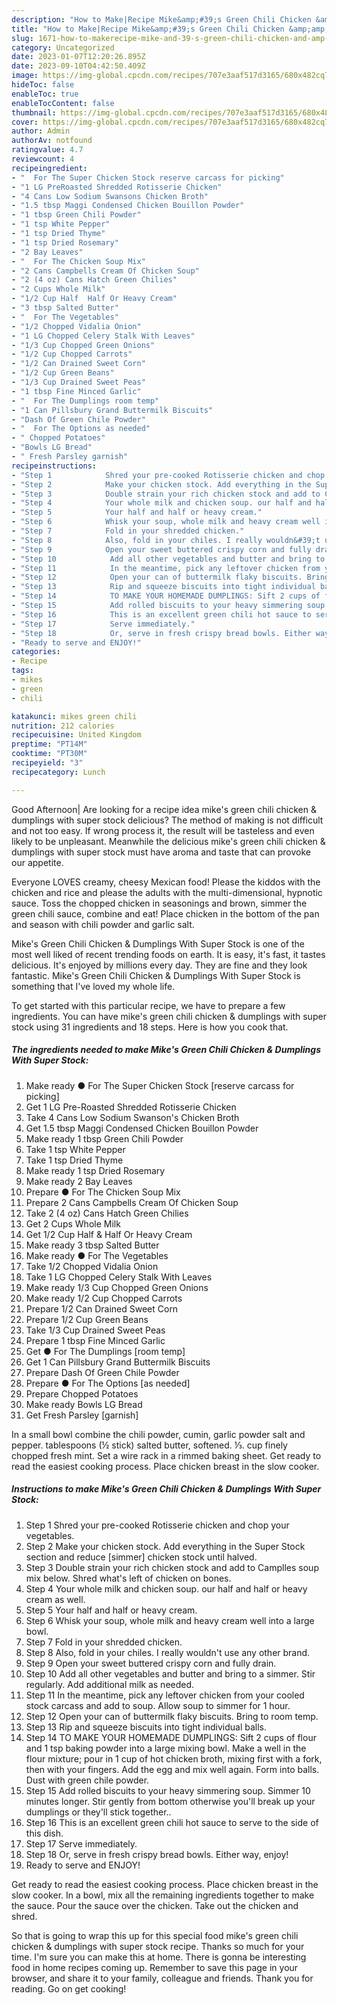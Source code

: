 ```yaml
---
description: "How to Make|Recipe Mike&amp;#39;s Green Chili Chicken &amp;amp; Dumplings With Super Stock {That is Simple"
title: "How to Make|Recipe Mike&amp;#39;s Green Chili Chicken &amp;amp; Dumplings With Super Stock {That is Simple"
slug: 1671-how-to-makerecipe-mike-and-39-s-green-chili-chicken-and-amp-dumplings-with-super-stock-that-is-simple
category: Uncategorized
date: 2023-01-07T12:20:26.895Z
date: 2023-09-10T04:42:50.409Z
image: https://img-global.cpcdn.com/recipes/707e3aaf517d3165/680x482cq70/mikes-green-chili-chicken-dumplings-with-super-stock-recipe-main-photo.jpg
hideToc: false
enableToc: true
enableTocContent: false
thumbnail: https://img-global.cpcdn.com/recipes/707e3aaf517d3165/680x482cq70/mikes-green-chili-chicken-dumplings-with-super-stock-recipe-main-photo.jpg
cover: https://img-global.cpcdn.com/recipes/707e3aaf517d3165/680x482cq70/mikes-green-chili-chicken-dumplings-with-super-stock-recipe-main-photo.jpg
author: Admin
authorAv: notfound
ratingvalue: 4.7
reviewcount: 4
recipeingredient:
- "  For The Super Chicken Stock reserve carcass for picking"
- "1 LG PreRoasted Shredded Rotisserie Chicken"
- "4 Cans Low Sodium Swansons Chicken Broth"
- "1.5 tbsp Maggi Condensed Chicken Bouillon Powder"
- "1 tbsp Green Chili Powder"
- "1 tsp White Pepper"
- "1 tsp Dried Thyme"
- "1 tsp Dried Rosemary"
- "2 Bay Leaves"
- "  For The Chicken Soup Mix"
- "2 Cans Campbells Cream Of Chicken Soup"
- "2 (4 oz) Cans Hatch Green Chilies"
- "2 Cups Whole Milk"
- "1/2 Cup Half  Half Or Heavy Cream"
- "3 tbsp Salted Butter"
- "  For The Vegetables"
- "1/2 Chopped Vidalia Onion"
- "1 LG Chopped Celery Stalk With Leaves"
- "1/3 Cup Chopped Green Onions"
- "1/2 Cup Chopped Carrots"
- "1/2 Can Drained Sweet Corn"
- "1/2 Cup Green Beans"
- "1/3 Cup Drained Sweet Peas"
- "1 tbsp Fine Minced Garlic"
- "  For The Dumplings room temp"
- "1 Can Pillsbury Grand Buttermilk Biscuits"
- "Dash Of Green Chile Powder"
- "  For The Options as needed"
- " Chopped Potatoes"
- "Bowls LG Bread"
- " Fresh Parsley garnish"
recipeinstructions:
- "Step 1            Shred your pre-cooked Rotisserie chicken and chop your vegetables."
- "Step 2            Make your chicken stock. Add everything in the Super Stock section and reduce [simmer] chicken stock until halved."
- "Step 3            Double strain your rich chicken stock and add to Camplles soup mix below. Shred what&#39;s left of chicken on bones."
- "Step 4            Your whole milk and chicken soup. our half and half or heavy cream as well."
- "Step 5            Your half and half or heavy cream."
- "Step 6            Whisk your soup, whole milk and heavy cream well into a large bowl."
- "Step 7            Fold in your shredded chicken."
- "Step 8            Also, fold in your chiles. I really wouldn&#39;t use any other brand."
- "Step 9            Open your sweet buttered crispy corn and fully drain."
- "Step 10            Add all other vegetables and butter and bring to a simmer. Stir regularly. Add additional milk as needed."
- "Step 11            In the meantime, pick any leftover chicken from your cooled stock carcass and add to soup. Allow soup to simmer for 1 hour."
- "Step 12            Open your can of buttermilk flaky biscuits. Bring to room temp."
- "Step 13            Rip and squeeze biscuits into tight individual balls."
- "Step 14            TO MAKE YOUR HOMEMADE DUMPLINGS: Sift 2 cups of flour and 1 tsp baking powder into a large mixing bowl. Make a well in the flour mixture; pour in 1 cup of hot chicken broth, mixing first with a fork, then with your fingers. Add the egg and mix well again. Form into balls. Dust with green chile powder."
- "Step 15            Add rolled biscuits to your heavy simmering soup. Simmer 10 minutes longer. Stir gently from bottom otherwise you&#39;ll break up your dumplings or they&#39;ll stick together.."
- "Step 16            This is an excellent green chili hot sauce to serve to the side of this dish."
- "Step 17            Serve immediately."
- "Step 18            Or, serve in fresh crispy bread bowls. Either way, enjoy!"
- "Ready to serve and ENJOY!"
categories:
- Recipe
tags:
- mikes
- green
- chili

katakunci: mikes green chili 
nutrition: 212 calories
recipecuisine: United Kingdom
preptime: "PT14M"
cooktime: "PT30M"
recipeyield: "3"
recipecategory: Lunch

---
```



Good Afternoon| Are looking for a recipe idea mike&#39;s green chili chicken &amp; dumplings with super stock delicious? The method of making is not difficult and not too easy. If wrong process it, the result will be tasteless and even likely to be unpleasant. Meanwhile the delicious mike&#39;s green chili chicken &amp; dumplings with super stock must have aroma and taste that can provoke our appetite.





Everyone LOVES creamy, cheesy Mexican food! Please the kiddos with the chicken and rice and please the adults with the multi-dimensional, hypnotic sauce. Toss the chopped chicken in seasonings and brown, simmer the green chili sauce, combine and eat! Place chicken in the bottom of the pan and season with chili powder and garlic salt.

Mike&#39;s Green Chili Chicken &amp; Dumplings With Super Stock is one of the most well liked of recent trending foods on earth. It is easy, it's fast, it tastes delicious. It's enjoyed by millions every day. They are fine and they look fantastic. Mike&#39;s Green Chili Chicken &amp; Dumplings With Super Stock is something that I've loved my whole life.


To get started with this particular recipe, we have to prepare a few ingredients. You can have mike&#39;s green chili chicken &amp; dumplings with super stock using 31 ingredients and 18 steps. Here is how you cook that.

<!--inarticleads1-->

##### The ingredients needed to make Mike&#39;s Green Chili Chicken &amp; Dumplings With Super Stock:

1. Make ready  ● For The Super Chicken Stock [reserve carcass for picking]
1. Get 1 LG Pre-Roasted Shredded Rotisserie Chicken
1. Take 4 Cans Low Sodium Swanson&#39;s Chicken Broth
1. Get 1.5 tbsp Maggi Condensed Chicken Bouillon Powder
1. Make ready 1 tbsp Green Chili Powder
1. Take 1 tsp White Pepper
1. Take 1 tsp Dried Thyme
1. Make ready 1 tsp Dried Rosemary
1. Make ready 2 Bay Leaves
1. Prepare  ● For The Chicken Soup Mix
1. Prepare 2 Cans Campbells Cream Of Chicken Soup
1. Take 2 (4 oz) Cans Hatch Green Chilies
1. Get 2 Cups Whole Milk
1. Get 1/2 Cup Half &amp; Half Or Heavy Cream
1. Make ready 3 tbsp Salted Butter
1. Make ready  ● For The Vegetables
1. Take 1/2 Chopped Vidalia Onion
1. Take 1 LG Chopped Celery Stalk With Leaves
1. Make ready 1/3 Cup Chopped Green Onions
1. Make ready 1/2 Cup Chopped Carrots
1. Prepare 1/2 Can Drained Sweet Corn
1. Prepare 1/2 Cup Green Beans
1. Take 1/3 Cup Drained Sweet Peas
1. Prepare 1 tbsp Fine Minced Garlic
1. Get  ● For The Dumplings [room temp]
1. Get 1 Can Pillsbury Grand Buttermilk Biscuits
1. Prepare Dash Of Green Chile Powder
1. Prepare  ● For The Options [as needed]
1. Prepare  Chopped Potatoes
1. Make ready Bowls LG Bread
1. Get  Fresh Parsley [garnish]


In a small bowl combine the chili powder, cumin, garlic powder salt and pepper. tablespoons (½ stick) salted butter, softened. ⅓. cup finely chopped fresh mint. Set a wire rack in a rimmed baking sheet. Get ready to read the easiest cooking process. Place chicken breast in the slow cooker. 

<!--inarticleads2-->

##### Instructions to make Mike&#39;s Green Chili Chicken &amp; Dumplings With Super Stock:

1. Step 1            Shred your pre-cooked Rotisserie chicken and chop your vegetables.
1. Step 2            Make your chicken stock. Add everything in the Super Stock section and reduce [simmer] chicken stock until halved.
1. Step 3            Double strain your rich chicken stock and add to Camplles soup mix below. Shred what&#39;s left of chicken on bones.
1. Step 4            Your whole milk and chicken soup. our half and half or heavy cream as well.
1. Step 5            Your half and half or heavy cream.
1. Step 6            Whisk your soup, whole milk and heavy cream well into a large bowl.
1. Step 7            Fold in your shredded chicken.
1. Step 8            Also, fold in your chiles. I really wouldn&#39;t use any other brand.
1. Step 9            Open your sweet buttered crispy corn and fully drain.
1. Step 10            Add all other vegetables and butter and bring to a simmer. Stir regularly. Add additional milk as needed.
1. Step 11            In the meantime, pick any leftover chicken from your cooled stock carcass and add to soup. Allow soup to simmer for 1 hour.
1. Step 12            Open your can of buttermilk flaky biscuits. Bring to room temp.
1. Step 13            Rip and squeeze biscuits into tight individual balls.
1. Step 14            TO MAKE YOUR HOMEMADE DUMPLINGS: Sift 2 cups of flour and 1 tsp baking powder into a large mixing bowl. Make a well in the flour mixture; pour in 1 cup of hot chicken broth, mixing first with a fork, then with your fingers. Add the egg and mix well again. Form into balls. Dust with green chile powder.
1. Step 15            Add rolled biscuits to your heavy simmering soup. Simmer 10 minutes longer. Stir gently from bottom otherwise you&#39;ll break up your dumplings or they&#39;ll stick together..
1. Step 16            This is an excellent green chili hot sauce to serve to the side of this dish.
1. Step 17            Serve immediately.
1. Step 18            Or, serve in fresh crispy bread bowls. Either way, enjoy!
1. Ready to serve and ENJOY!

Get ready to read the easiest cooking process. Place chicken breast in the slow cooker. In a bowl, mix all the remaining ingredients together to make the sauce. Pour the sauce over the chicken. Take out the chicken and shred. 

So that is going to wrap this up for this special food mike&#39;s green chili chicken &amp; dumplings with super stock recipe. Thanks so much for your time. I'm sure you can make this at home. There is gonna be interesting food in home recipes coming up. Remember to save this page in your browser, and share it to your family, colleague and friends. Thank you for reading. Go on get cooking!
